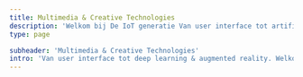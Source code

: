 ```yaml
---
title: Multimedia & Creative Technologies
description: 'Welkom bij De IoT generatie Van user interface tot artificial intelligence. Als cutting-edge MCT-student wil jij het internet van morgen ontwikkelen.'
type: page

subheader: 'Multimedia & Creative Technologies'
intro: 'Van user interface tot deep learning & augmented reality. Welkom bij de Internet Of Things-generatie.'
---
```

